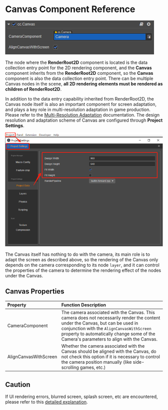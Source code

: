 # Canvas Component Reference

![canvas component](canvas/canvas.png)

The node where the **RenderRoot2D** component is located is the data collection entry point for the 2D rendering component, and the **Canvas** component inherits from the **RenderRoot2D** component, so the **Canvas** component is also the data collection entry point. There can be multiple Canvas nodes in the scene, **all 2D rendering elements must be rendered as children of RenderRoot2D**.

In addition to the data entry capability inherited from RenderRoot2D, the Canvas node itself is also an important component for screen adaptation, and plays a key role in multi-resolution adaptation in game production. Please refer to the [Multi-Resolution Adaptation](../engine/multi-resolution.md) documentation. The design resolution and adaptation scheme of Canvas are configured through **Project Settings**.

![design-resolution](canvas/design-resolution.png)

The Canvas itself has nothing to do with the camera, its main role is to adapt the screen as described above, so the rendering of the Canvas only depends on the camera corresponding to its node `layer`, and it can control the properties of the camera to determine the rendering effect of the nodes under the Canvas.

## Canvas Properties

| Property | Function Description |
| :------------- | :---------- |
| CameraComponent | The camera associated with the Canvas. This camera does not necessarily render the content under the Canvas, but can be used in conjunction with the `AlignCanvasWithScreen` property to automatically change some of the Camera's parameters to align with the Canvas.
| AlignCanvasWithScreen | Whether the camera associated with the Canvas should be aligned with the Canvas, do not check this option if it is necessary to control the camera position manually (like side-scrolling games, etc.)

## Caution

If UI rendering errors, blurred screen, splash screen, etc are encountered, please refer to this [detailed explanation](../engine/priority.md#detailed-explanation).
